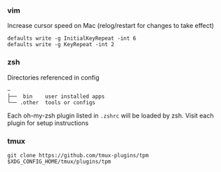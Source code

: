 ### vim
Increase cursor speed on Mac (relog/restart for changes to take effect)
```
defaults write -g InitialKeyRepeat -int 6
defaults write -g KeyRepeat -int 2
```

### zsh

Directories referenced in config
```
~
├──  bin    user installed apps
└── .other  tools or configs
```

Each oh-my-zsh plugin listed in `.zshrc` will be loaded by zsh. Visit each plugin for setup instructions


### tmux

```
git clone https://github.com/tmux-plugins/tpm $XDG_CONFIG_HOME/tmux/plugins/tpm
```
